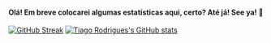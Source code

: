 #### Olá! Em breve colocarei algumas estatísticas aqui, certo? Até já! See ya! 👋

[![GitHub Streak](http://github-readme-streak-stats.herokuapp.com?user=tiagorodriguesdev&theme=dark)](https://git.io/streak-stats)
[![Tiago Rodrigues's GitHub stats](https://github-readme-stats.vercel.app/api?username=tiagorodriguesdev&theme=dracula&show-icons=true)](https://github.com/tiagorodriguesdev/github-readme-stats)

<!--
**tiagorodriguesdev/tiagorodriguesdev** is a ✨ _special_ ✨ repository because its `README.md` (this file) appears on your GitHub profile.

Here are some ideas to get you started:

- 🔭 I’m currently working on ...
- 🌱 I’m currently learning ...
- 👯 I’m looking to collaborate on ...
- 🤔 I’m looking for help with ...
- 💬 Ask me about ...
- 📫 How to reach me: ...
- 😄 Pronouns: ...
- ⚡ Fun fact: ...
-->
